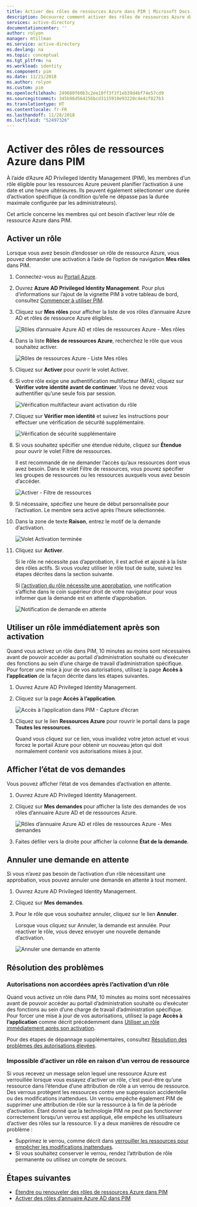 ```yaml
---
title: Activer des rôles de ressources Azure dans PIM | Microsoft Docs
description: Découvrez comment activer des rôles de ressources Azure dans Azure AD Privileged Identity Management (PIM).
services: active-directory
documentationcenter: ''
author: rolyon
manager: mtillman
ms.service: active-directory
ms.devlang: na
ms.topic: conceptual
ms.tgt_pltfrm: na
ms.workload: identity
ms.component: pim
ms.date: 11/21/2018
ms.author: rolyon
ms.custom: pim
ms.openlocfilehash: 249680f60b3c2ee10ff3f3f1eb39d4bf74e57cd9
ms.sourcegitcommit: 345b96d564256bcd3115910e93220c4e4cf827b3
ms.translationtype: HT
ms.contentlocale: fr-FR
ms.lasthandoff: 11/28/2018
ms.locfileid: "52497326"
---
```

# <a name="activate-my-azure-resource-roles-in-pim"></a>Activer des rôles de ressources Azure dans PIM

À l’aide d’Azure AD Privileged Identity Management (PIM), les membres d’un rôle éligible pour les ressources Azure peuvent planifier l’activation à une date et une heure ultérieures. Ils peuvent également sélectionner une durée d’activation spécifique (à condition qu’elle ne dépasse pas la durée maximale configurée par les administrateurs).

Cet article concerne les membres qui ont besoin d’activer leur rôle de ressource Azure dans PIM.

## <a name="activate-a-role"></a>Activer un rôle

Lorsque vous avez besoin d’endosser un rôle de ressource Azure, vous pouvez demander une activation à l’aide de l’option de navigation **Mes rôles** dans PIM.

1. Connectez-vous au [Portail Azure](https://portal.azure.com/).

1. Ouvrez **Azure AD Privileged Identity Management**. Pour plus d’informations sur l’ajout de la vignette PIM à votre tableau de bord, consultez [Commencer à utiliser PIM](pim-getting-started.md).

1. Cliquez sur **Mes rôles** pour afficher la liste de vos rôles d’annuaire Azure AD et rôles de ressource Azure éligibles.

    ![Rôles d’annuaire Azure AD et rôles de ressources Azure - Mes rôles](./media/pim-resource-roles-activate-your-roles/resources-my-roles.png)

1. Dans la liste **Rôles de ressources Azure**, recherchez le rôle que vous souhaitez activer.

    ![Rôles de ressources Azure - Liste Mes rôles](./media/pim-resource-roles-activate-your-roles/resources-my-roles-activate.png)

1. Cliquez sur **Activer** pour ouvrir le volet Activer.

1. Si votre rôle exige une authentification multifacteur (MFA), cliquez sur **Vérifier votre identité avant de continuer**. Vous ne devez vous authentifier qu’une seule fois par session.

    ![Vérification multifacteur avant activation du rôle](./media/pim-resource-roles-activate-your-roles/resources-my-roles-mfa.png)

1. Cliquez sur **Vérifier mon identité** et suivez les instructions pour effectuer une vérification de sécurité supplémentaire.

    ![Vérification de sécurité supplémentaire](./media/pim-resource-roles-activate-your-roles/resources-mfa-enter-code.png)

1. Si vous souhaitez spécifier une étendue réduite, cliquez sur **Étendue** pour ouvrir le volet Filtre de ressources.

    Il est recommandé de ne demander l’accès qu’aux ressources dont vous avez besoin. Dans le volet Filtre de ressources, vous pouvez spécifier les groupes de ressources ou les ressources auxquels vous avez besoin d’accéder.

    ![Activer - Filtre de ressources](./media/pim-resource-roles-activate-your-roles/resources-my-roles-resource-filter.png)

1. Si nécessaire, spécifiez une heure de début personnalisée pour l’activation. Le membre sera activé après l’heure sélectionnée.

1. Dans la zone de texte **Raison**, entrez le motif de la demande d’activation.

    ![Volet Activation terminée](./media/pim-resource-roles-activate-your-roles/resources-my-roles-activate-done.png)

1. Cliquez sur **Activer**.

    Si le rôle ne nécessite pas d’approbation, il est activé et ajouté à la liste des rôles actifs. Si vous voulez utiliser le rôle tout de suite, suivez les étapes décrites dans la section suivante.

    Si [l’activation du rôle nécessite une approbation](pim-resource-roles-approval-workflow.md), une notification s’affiche dans le coin supérieur droit de votre navigateur pour vous informer que la demande est en attente d’approbation.

    ![Notification de demande en attente](./media/pim-resource-roles-activate-your-roles/resources-my-roles-activate-notification.png)

## <a name="use-a-role-immediately-after-activation"></a>Utiliser un rôle immédiatement après son activation

Quand vous activez un rôle dans PIM, 10 minutes au moins sont nécessaires avant de pouvoir accéder au portail d’administration souhaité ou d’exécuter des fonctions au sein d’une charge de travail d’administration spécifique. Pour forcer une mise à jour de vos autorisations, utilisez la page **Accès à l’application** de la façon décrite dans les étapes suivantes.

1. Ouvrez Azure AD Privileged Identity Management.

1. Cliquez sur la page **Accès à l’application**.

    ![Accès à l’application dans PIM - Capture d’écran](./media/pim-resource-roles-activate-your-roles/pim-application-access.png)

1. Cliquez sur le lien **Ressources Azure** pour rouvrir le portail dans la page **Toutes les ressources**.

    Quand vous cliquez sur ce lien, vous invalidez votre jeton actuel et vous forcez le portail Azure pour obtenir un nouveau jeton qui doit normalement contenir vos autorisations mises à jour.

## <a name="view-the-status-of-your-requests"></a>Afficher l’état de vos demandes

Vous pouvez afficher l’état de vos demandes d’activation en attente.

1. Ouvrez Azure AD Privileged Identity Management.

1. Cliquez sur **Mes demandes** pour afficher la liste des demandes de vos rôles d’annuaire Azure AD et de ressources Azure.

    ![Rôles d’annuaire Azure AD et rôles de ressources Azure - Mes demandes](./media/pim-resource-roles-activate-your-roles/resources-my-requests.png)

1. Faites défiler vers la droite pour afficher la colonne **État de la demande**.

## <a name="cancel-a-pending-request"></a>Annuler une demande en attente

Si vous n’avez pas besoin de l’activation d’un rôle nécessitant une approbation, vous pouvez annuler une demande en attente à tout moment.

1. Ouvrez Azure AD Privileged Identity Management.

1. Cliquez sur **Mes demandes**.

1. Pour le rôle que vous souhaitez annuler, cliquez sur le lien **Annuler**.

    Lorsque vous cliquez sur Annuler, la demande est annulée. Pour réactiver le rôle, vous devez envoyer une nouvelle demande d’activation.

   ![Annuler une demande en attente](./media/pim-resource-roles-activate-your-roles/resources-my-requests-cancel.png)

## <a name="troubleshoot"></a>Résolution des problèmes

### <a name="permissions-not-granted-after-activating-a-role"></a>Autorisations non accordées après l’activation d’un rôle

Quand vous activez un rôle dans PIM, 10 minutes au moins sont nécessaires avant de pouvoir accéder au portail d’administration souhaité ou d’exécuter des fonctions au sein d’une charge de travail d’administration spécifique. Pour forcer une mise à jour de vos autorisations, utilisez la page **Accès à l’application** comme décrit précédemment dans [Utiliser un rôle immédiatement après son activation](#use-a-role-immediately-after-activation).

Pour des étapes de dépannage supplémentaires, consultez [Résolution des problèmes des autorisations élevées](https://social.technet.microsoft.com/wiki/contents/articles/37568.troubleshooting-elevated-permissions-with-azure-ad-privileged-identity-management.aspx).

### <a name="cannot-activate-a-role-due-to-a-resource-lock"></a>Impossible d’activer un rôle en raison d’un verrou de ressource

Si vous recevez un message selon lequel une ressource Azure est verrouillée lorsque vous essayez d’activer un rôle, c’est peut-être qu’une ressource dans l’étendue d’une attribution de rôle a un verrou de ressource. Des verrous protègent les ressources contre une suppression accidentelle ou des modifications inattendues. Un verrou empêche également PIM de supprimer une attribution de rôle sur la ressource à la fin de la période d’activation. Étant donné que la technologie PIM ne peut pas fonctionner correctement lorsqu’un verrou est appliqué, elle empêche les utilisateurs d’activer des rôles sur la ressource. Il y a deux manières de résoudre ce problème :

- Supprimez le verrou, comme décrit dans [verrouiller les ressources pour empêcher les modifications inattendues](../../azure-resource-manager/resource-group-lock-resources.md).
- Si vous souhaitez conserver le verrou, rendez l’attribution de rôle permanente ou utilisez un compte de secours.

## <a name="next-steps"></a>Étapes suivantes

- [Étendre ou renouveler des rôles de ressources Azure dans PIM](pim-resource-roles-renew-extend.md)
- [Activer des rôles d’annuaire Azure AD dans PIM](pim-how-to-activate-role.md)
